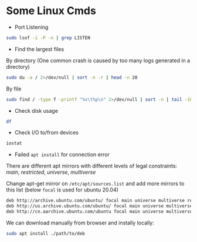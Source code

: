 # Some Linux Cmds

* Port Listening

```bash
sudo lsof -i -P -n | grep LISTEN
```

* Find the largest files

By directory (One common crash is caused by too many logs generated in a directory)
```bash
sudo du -a / 2>/dev/null | sort -n -r | head -n 20
```

By file
```bash
sudo find / -type f -printf "%s\t%p\n" 2>/dev/null | sort -n | tail -10
```

* Check disk usage
```bash
df
```

* Check I/O to/from devices

```bash
iostat
```

* Failed `apt install` for connection error

There are different apt mirrors with different levels of legal constraints: *main*, *restricted*, *universe*, *multiverse*

Change apt-get mirror on `/etc/apt/sources.list` and add more mirrors to this list (below `focal` is used for ubuntu 20.04)
```bash
deb http://archive.ubuntu.com/ubuntu/ focal main universe multiverse restricted
deb http://us.archive.ubuntu.com/ubuntu/ focal main universe multiverse restricted
deb http://cn.aarchive.ubuntu.com/ubuntu focal main universe multiverse restricted
```

We can download manually from browser and instally locally:
```bash
sudo apt install ./path/to/deb
```